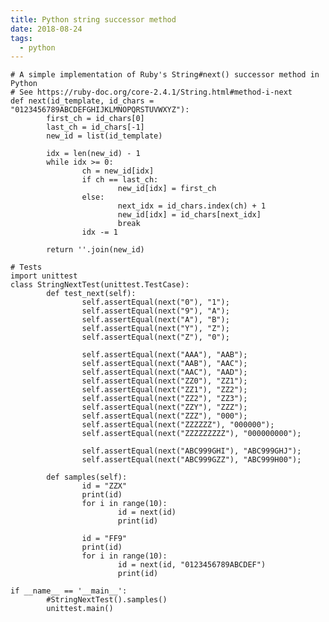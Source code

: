 ```yaml
---
title: Python string successor method
date: 2018-08-24
tags:
  - python
---
```


    # A simple implementation of Ruby's String#next() successor method in Python
    # See https://ruby-doc.org/core-2.4.1/String.html#method-i-next
    def next(id_template, id_chars = "0123456789ABCDEFGHIJKLMNOPQRSTUVWXYZ"):
            first_ch = id_chars[0]
            last_ch = id_chars[-1]
            new_id = list(id_template)

            idx = len(new_id) - 1
            while idx >= 0:
                    ch = new_id[idx]
                    if ch == last_ch:
                            new_id[idx] = first_ch
                    else:
                            next_idx = id_chars.index(ch) + 1
                            new_id[idx] = id_chars[next_idx]
                            break
                    idx -= 1

            return ''.join(new_id)

    # Tests
    import unittest
    class StringNextTest(unittest.TestCase):
            def test_next(self):
                    self.assertEqual(next("0"), "1");
                    self.assertEqual(next("9"), "A");
                    self.assertEqual(next("A"), "B");
                    self.assertEqual(next("Y"), "Z");
                    self.assertEqual(next("Z"), "0");

                    self.assertEqual(next("AAA"), "AAB");
                    self.assertEqual(next("AAB"), "AAC");
                    self.assertEqual(next("AAC"), "AAD");
                    self.assertEqual(next("ZZ0"), "ZZ1");
                    self.assertEqual(next("ZZ1"), "ZZ2");
                    self.assertEqual(next("ZZ2"), "ZZ3");
                    self.assertEqual(next("ZZY"), "ZZZ");
                    self.assertEqual(next("ZZZ"), "000");
                    self.assertEqual(next("ZZZZZZ"), "000000");
                    self.assertEqual(next("ZZZZZZZZZ"), "000000000");

                    self.assertEqual(next("ABC999GHI"), "ABC999GHJ");
                    self.assertEqual(next("ABC999GZZ"), "ABC999H00");

            def samples(self):
                    id = "ZZX"
                    print(id)
                    for i in range(10):
                            id = next(id)
                            print(id)

                    id = "FF9"
                    print(id)
                    for i in range(10):
                            id = next(id, "0123456789ABCDEF")
                            print(id)

    if __name__ == '__main__':
            #StringNextTest().samples()
            unittest.main()
